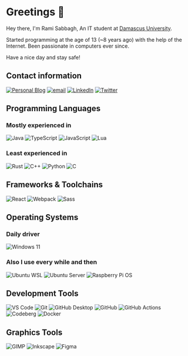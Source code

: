 
# Greetings 👋

Hey there, I'm Rami Sabbagh, An IT student at [Damascus University](https://en.wikipedia.org/wiki/Damascus_University).

Started programming at the age of 13 (~8 years ago) with the help of the Internet. Been passionate in computers ever since.

Have a nice day and stay safe!

## Contact information

[![Personal Blog][b-blog]][l-blog] [![email][b-email]][l-email] [![LinkedIn][b-linkedin]][l-linkedin] [![Twitter][b-twitter]][l-twitter]

[l-blog]: https://rami-sabbagh.github.io/
[l-email]: mailto:rami.sab07@gmail.com
[l-linkedin]: https://www.linkedin.com/in/rami-sabbagh-2001/
[l-twitter]: https://twitter.com/rami_sab07

[b-blog]: https://img.shields.io/badge/personal%20blog-ffffff.svg?style=for-the-badge&logo=hugo&logoColor=black
[b-email]: https://img.shields.io/badge/email-ea4335.svg?style=for-the-badge&logo=gmail&logoColor=white
[b-linkedin]: https://img.shields.io/badge/linkedin-0a66c2.svg?style=for-the-badge&logo=linkedin&logoColor=white
[b-twitter]: https://img.shields.io/badge/twitter-1da1f2.svg?style=for-the-badge&logo=twitter&logoColor=white

## Programming Languages

### Mostly experienced in

![Java][b-java] ![TypeScript][b-typescript] ![JavaScript][b-javascript]  ![Lua][b-lua]

[b-java]: https://img.shields.io/badge/java-e01e23.svg?style=for-the-badge&logo=java&logoColor=white
[b-typescript]: https://img.shields.io/badge/typescript-3178c6.svg?style=for-the-badge&logo=typescript&logoColor=white
[b-javascript]: https://img.shields.io/badge/javascript-ead41c.svg?style=for-the-badge&logo=javascript&logoColor=black
[b-lua]: https://img.shields.io/badge/lua-2c2d72.svg?style=for-the-badge&logo=lua&logoColor=white

### Least experienced in

![Rust][b-rust] ![C++][b-cpp] ![Python][b-python] ![C][b-c]


[b-rust]: https://img.shields.io/badge/rust-000000.svg?style=for-the-badge&logo=rust&logoColor=white
[b-cpp]: https://img.shields.io/badge/c%2b%2b-00599c.svg?style=for-the-badge&logo=c%2b%2b&logoColor=white
[b-python]: https://img.shields.io/badge/python-3776ab.svg?style=for-the-badge&logo=python&logoColor=white
[b-c]: https://img.shields.io/badge/c-a8b9cc.svg?style=for-the-badge&logo=c&logoColor=black
## Frameworks & Toolchains

![React][b-react] ![Webpack][b-webpack] ![Sass][b-sass]

[b-react]: https://img.shields.io/badge/react-61dafb.svg?style=for-the-badge&logo=react&logoColor=black
[b-webpack]: https://img.shields.io/badge/webpack-87cbee.svg?style=for-the-badge&logo=webpack&logoColor=black
[b-sass]: https://img.shields.io/badge/sass-c76494.svg?style=for-the-badge&logo=sass&logoColor=white

## Operating Systems

### Daily driver

![Windows 11][b-windows]

### Also I use every while and then

![Ubuntu WSL][b-wsl] ![Ubuntu Server][b-ubuntu] ![Raspberry Pi OS][b-raspberry]


[b-windows]: https://img.shields.io/badge/windows%2011-61dafb.svg?style=for-the-badge&logo=windows&logoColor=black
[b-wsl]: https://img.shields.io/badge/ubuntu%20wsl-d24413.svg?style=for-the-badge&logo=ubuntu&logoColor=white
[b-ubuntu]: https://img.shields.io/badge/ubuntu%20server-d24413.svg?style=for-the-badge&logo=ubuntu&logoColor=white
[b-raspberry]: https://img.shields.io/badge/raspberry%20pi%20os-bd053a.svg?style=for-the-badge&logo=raspberry-pi&logoColor=white

## Development Tools

![VS Code][b-vscode] ![Git][b-git] ![GitHub Desktop][b-github-desktop] ![GitHub][b-github] ![GitHub Actions][b-actions] ![Codeberg][b-codeberg] ![Docker][b-docker]

[b-vscode]: https://img.shields.io/badge/vs%20code-007acc.svg?style=for-the-badge&logo=visual-studio-code&logoColor=white
[b-git]: https://img.shields.io/badge/git-f05032.svg?style=for-the-badge&logo=git&logoColor=white
[b-github-desktop]: https://img.shields.io/badge/github%20desktop-7b63ab.svg?style=for-the-badge&logo=github&logoColor=white
[b-github]: https://img.shields.io/badge/github-000000.svg?style=for-the-badge&logo=github&logoColor=white
[b-actions]: https://img.shields.io/badge/github%20actions-2088ff.svg?style=for-the-badge&logo=github%20actions&logoColor=white
[b-codeberg]: https://img.shields.io/badge/codeberg-2185d0.svg?style=for-the-badge&logo=codeberg&logoColor=white
[b-docker]: https://img.shields.io/badge/docker-2496ed.svg?style=for-the-badge&logo=docker&logoColor=white

## Graphics Tools

![GIMP][b-gimp] ![Inkscape][b-inkscape] ![Figma][b-figma]

[b-gimp]: https://img.shields.io/badge/gimp-5c5543.svg?style=for-the-badge&logo=gimp&logoColor=white
[b-inkscape]: https://img.shields.io/badge/inkscape-000000.svg?style=for-the-badge&logo=inkscape&logoColor=white
[b-figma]: https://img.shields.io/badge/figma-f24e1e.svg?style=for-the-badge&logo=figma&logoColor=white
